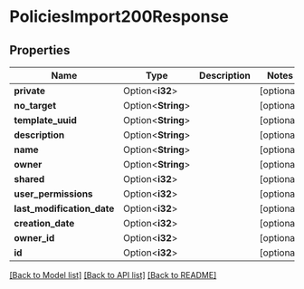 # PoliciesImport200Response

## Properties

Name | Type | Description | Notes
------------ | ------------- | ------------- | -------------
**private** | Option<**i32**> |  | [optional]
**no_target** | Option<**String**> |  | [optional]
**template_uuid** | Option<**String**> |  | [optional]
**description** | Option<**String**> |  | [optional]
**name** | Option<**String**> |  | [optional]
**owner** | Option<**String**> |  | [optional]
**shared** | Option<**i32**> |  | [optional]
**user_permissions** | Option<**i32**> |  | [optional]
**last_modification_date** | Option<**i32**> |  | [optional]
**creation_date** | Option<**i32**> |  | [optional]
**owner_id** | Option<**i32**> |  | [optional]
**id** | Option<**i32**> |  | [optional]

[[Back to Model list]](../README.md#documentation-for-models) [[Back to API list]](../README.md#documentation-for-api-endpoints) [[Back to README]](../README.md)


